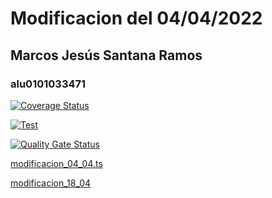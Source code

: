 # Modificacion del 04/04/2022
## Marcos Jesús Santana Ramos
### alu0101033471
[![Coverage Status](https://coveralls.io/repos/github/ULL-ESIT-INF-DSI-2122/modificacion_03_04_alu0101033471/badge.svg?branch=main)](https://coveralls.io/github/ULL-ESIT-INF-DSI-2122/modificacion_03_04_alu0101033471?branch=main)

[![Test](https://github.com/ULL-ESIT-INF-DSI-2122/modificacion_03_04_alu0101033471/actions/workflows/node.js.yml/badge.svg)](https://github.com/ULL-ESIT-INF-DSI-2122/modificacion_03_04_alu0101033471/actions/workflows/node.js.yml)

[![Quality Gate Status](https://sonarcloud.io/api/project_badges/measure?project=ULL-ESIT-INF-DSI-2122_modificacion_03_04_alu0101033471&metric=alert_status)](https://sonarcloud.io/summary/new_code?id=ULL-ESIT-INF-DSI-2122_modificacion_03_04_alu0101033471)

[modificacion_04_04.ts](https://github.com/ULL-ESIT-INF-DSI-2122/ull-esit-inf-dsi-21-22-prct06-generics-solid-alu0101033471/blob/main/src/index.ts)

[modificacion_18_04](https://github.com/ULL-ESIT-INF-DSI-2122/ull-esit-inf-dsi-21-22-prct06-generics-solid-alu0101033471/blob/main/src/18_04/modi.ts)
